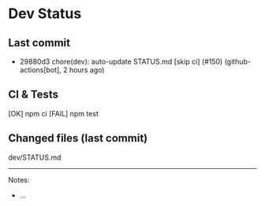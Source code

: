 # Dev Status

## Last commit
- 29880d3 chore(dev): auto-update STATUS.md [skip ci] (#150) (github-actions[bot], 2 hours ago)
## CI & Tests
[OK] npm ci
[FAIL] npm test

## Changed files (last commit)
dev/STATUS.md

---
Notes:
- ...
